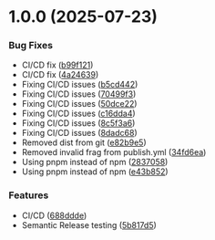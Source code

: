 # 1.0.0 (2025-07-23)


### Bug Fixes

* CI/CD fix ([b99f121](https://github.com/dilumdarshana/semantic-release/commit/b99f1217fca36edb1aa3af7411555809e9a53999))
* CI/CD fix ([4a24639](https://github.com/dilumdarshana/semantic-release/commit/4a246394d3af8ff3838397fbbfabdaa88b5573d9))
* Fixing CI/CD issues ([b5cd442](https://github.com/dilumdarshana/semantic-release/commit/b5cd4429bf186edcfe457d39f9352e844cc449ab))
* Fixing CI/CD issues ([70499f3](https://github.com/dilumdarshana/semantic-release/commit/70499f326a8aa00e0eaf2bc05ce39faa40db0356))
* Fixing CI/CD issues ([50dce22](https://github.com/dilumdarshana/semantic-release/commit/50dce225b6ddfadae8cf89c4a69c3ca7906ff306))
* Fixing CI/CD issues ([c16dda4](https://github.com/dilumdarshana/semantic-release/commit/c16dda444d054da30282eaed9cdb7d7721234871))
* Fixing CI/CD issues ([8c5f3a6](https://github.com/dilumdarshana/semantic-release/commit/8c5f3a6db733e59c60813c92a6ad9261043638d4))
* Fixing CI/CD issues ([8dadc68](https://github.com/dilumdarshana/semantic-release/commit/8dadc68d7a2e70db951c77ef5cafb887f3f3721f))
* Removed dist from git ([e82b9e5](https://github.com/dilumdarshana/semantic-release/commit/e82b9e52376fba60ad87161bd6d50739e11a5419))
* Removed invalid frag from publish.yml ([34fd6ea](https://github.com/dilumdarshana/semantic-release/commit/34fd6ea94828e0a12ee0d45d7f45787a080a8dc8))
* Using pnpm instead of npm ([2837058](https://github.com/dilumdarshana/semantic-release/commit/2837058e93128d6ff379191067a9050199a2212f))
* Using pnpm instead of npm ([e43b852](https://github.com/dilumdarshana/semantic-release/commit/e43b8526f63d20e4c420da05469f46cd071604e8))


### Features

* CI/CD ([688ddde](https://github.com/dilumdarshana/semantic-release/commit/688ddde077bb74d188969d1c991370aa3bb858a5))
* Semantic Release testing ([5b817d5](https://github.com/dilumdarshana/semantic-release/commit/5b817d58ae17b335249cc24971782fcb511b7501))
